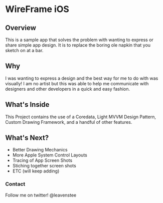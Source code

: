# WireFrame iOS

## Overview

This is a sample app that solves the problem with wanting to express or share simple app design. It is to replace the boring ole napkin that you sketch on at a bar.

## Why

I was wanting to express a design and the best way for me to do with was visually! I am no artist but this was able to help me communicate with designers and other developers in a quick and easy fashion.

## What's Inside

This Project contains the use of a Coredata, Light MVVM Design Pattern, Custom Drawing Framework, and a handful of other features.

## What's Next?

- Better Drawing Mechanics 
- More Apple System Control Layouts
- Tracing of App Screen Shots 
- Stiching together screen shots
- ETC (will keep adding)

### Contact 
Follow me on twitter! @leavenstee
